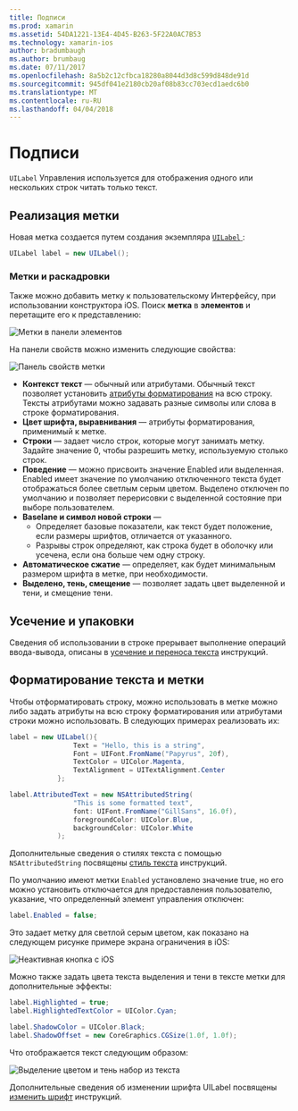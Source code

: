 ```yaml
---
title: Подписи
ms.prod: xamarin
ms.assetid: 54DA1221-13E4-4D45-B263-5F22A0AC7B53
ms.technology: xamarin-ios
author: bradumbaugh
ms.author: brumbaug
ms.date: 07/11/2017
ms.openlocfilehash: 8a5b2c12cfbca18280a8044d3d8c599d848de91d
ms.sourcegitcommit: 945df041e2180cb20af08b83cc703ecd1aedc6b0
ms.translationtype: MT
ms.contentlocale: ru-RU
ms.lasthandoff: 04/04/2018
---
```

# <a name="labels"></a>Подписи

`UILabel` Управления используется для отображения одного или нескольких строк читать только текст. 

## <a name="implementing-a-label"></a>Реализация метки

Новая метка создается путем создания экземпляра [ `UILabel` ](https://developer.xamarin.com/api/type/UIKit.UILabel/):

```csharp
UILabel label = new UILabel();
```

### <a name="labels-and-storyboards"></a>Метки и раскадровки

Также можно добавить метку к пользовательскому Интерфейсу, при использовании конструктора iOS. Поиск **метка** в **элементов** и перетащите его к представлению:

![Метки в панели элементов](labels-images/image3.png)

На панели свойств можно изменить следующие свойства:

![Панель свойств метки](labels-images/image2.png)

- **Контекст текст** — обычный или атрибутами. Обычный текст позволяет установить [атрибуты форматирования](#Formatting_Text_and_Label) на всю строку. Тексты атрибутами можно задавать разные символы или слова в строке форматирования.
- **Цвет шрифта, выравнивания** — атрибуты форматирования, применимый к метке.
- **Строки** — задает число строк, которые могут занимать метку. Задайте значение 0, чтобы разрешить метку, используемую столько строк.
- **Поведение** — можно присвоить значение Enabled или выделенная. Enabled имеет значение по умолчанию отключенного текста будет отображаться более светлым серым цветом. Выделено отключен по умолчанию и позволяет перерисовки с выделенной состояние при выборе пользователем.
- **Baselane и символ новой строки** — 
    - Определяет базовые показатели, как текст будет положение, если размеры шрифтов, отличается от указанного.
    - Разрывы строк определяют, как строка будет в оболочку или усечена, если она больше чем одну строку.
- **Автоматическое сжатие** — определяет, как будет минимальным размером шрифта в метке, при необходимости.
- **Выделено, тень, смещение** — позволяет задать цвет выделенной и тени, и смещение тени.

## <a name="truncating-and-wrapping"></a>Усечение и упаковки

Сведения об использовании в строке прерывает выполнение операций ввода-вывода, описаны в [усечение и переноса текста](https://developer.xamarin.com/recipes/ios/standard_controls/labels/uilabel-truncate-wrap-text/) инструкций.

<a name="Formatting_Text_and_Label"/>

## <a name="formatting-text-and-label"></a>Форматирование текста и метки

Чтобы отформатировать строку, можно использовать в метке можно либо задать атрибуты на всю строку форматирования или атрибутами строки можно использовать. В следующих примерах реализовать их:

```csharp
label = new UILabel(){
                Text = "Hello, this is a string",
                Font = UIFont.FromName("Papyrus", 20f),
                TextColor = UIColor.Magenta,
                TextAlignment = UITextAlignment.Center
            };
```

```csharp
label.AttributedText = new NSAttributedString(
                "This is some formatted text",
                font: UIFont.FromName("GillSans", 16.0f),
                foregroundColor: UIColor.Blue,
                backgroundColor: UIColor.White
            );
```

Дополнительные сведения о стилях текста с помощью `NSAttributedString` посвящены [стиль текста](https://developer.xamarin.com/recipes/ios/standard_controls/text_field/style_text/) инструкций.

По умолчанию имеют метки `Enabled` установлено значение true, но его можно установить отключается для предоставления пользователю, указание, что определенный элемент управления отключен:

```csharp
label.Enabled = false;
```

Это задает метку для светлой серым цветом, как показано на следующем рисунке примере экрана ограничения в iOS:

![Неактивная кнопка с iOS](labels-images/image1.png)

Можно также задать цвета текста выделения и тени в тексте метки для дополнительные эффекты:

```csharp
label.Highlighted = true;
label.HighlightedTextColor = UIColor.Cyan;

label.ShadowColor = UIColor.Black;
label.ShadowOffset = new CoreGraphics.CGSize(1.0f, 1.0f);
```

Что отображается текст следующим образом:

![Выделение цветом и тень набор из текста](labels-images/image4.png)

Дополнительные сведения об изменении шрифта UILabel посвящены [изменить шрифт](https://developer.xamarin.com/recipes/ios/standard_controls/labels/change_the_font/) инструкций.





